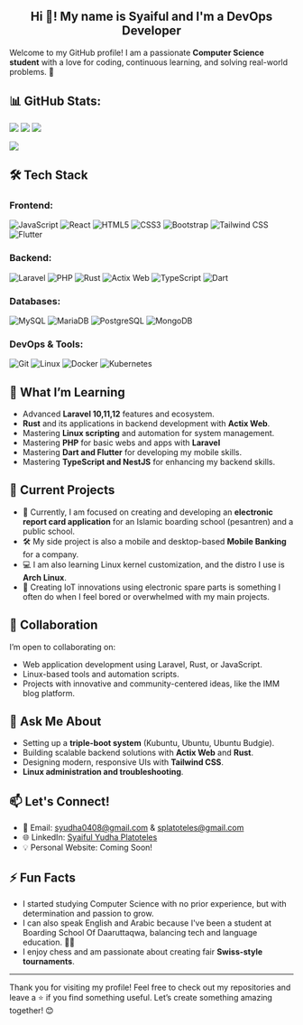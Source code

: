<h2 align="center">Hi 👋! My name is Syaiful and I'm a DevOps Developer</h2>

Welcome to my GitHub profile! I am a passionate **Computer Science student** with a love for coding, continuous learning, and solving real-world problems. 🚀

## 📊 GitHub Stats:
![](https://github-readme-stats.vercel.app/api?username=Platotel3s&theme=dark&hide_border=false&include_all_commits=false&count_private=false)
![](https://github-readme-stats.vercel.app/api/top-langs/?username=Platotel3s&theme=dark&hide_border=false&include_all_commits=false&count_private=false&layout=compact)
![](https://github-readme-streak-stats.herokuapp.com/?user=Platotel3s&theme=dark&hide_border=false)

<img src="https://visitor-badge.laobi.icu/badge?page_id=Platotel3s.Platotel3s&"  />

## 🛠️ Tech Stack

### Frontend:
![JavaScript](https://img.shields.io/badge/-JavaScript-F7DF1E?logo=javascript&logoColor=black)
![React](https://img.shields.io/badge/-React-61DAFB?logo=react&logoColor=black)
![HTML5](https://img.shields.io/badge/-HTML5-E34F26?logo=html5&logoColor=white)
![CSS3](https://img.shields.io/badge/-CSS3-1572B6?logo=css3&logoColor=white)
![Bootstrap](https://img.shields.io/badge/-Bootstrap-7952B3?logo=bootstrap&logoColor=white)
![Tailwind CSS](https://img.shields.io/badge/-Tailwind_CSS-06B6D4?logo=tailwind-css&logoColor=white)
![Flutter](https://img.shields.io/badge/-Flutter-02569B?logo=flutter&logoColor=white)

### Backend:
![Laravel](https://img.shields.io/badge/-Laravel-FF2D20?logo=laravel&logoColor=white)
![PHP](https://img.shields.io/badge/-PHP-777BB4?logo=php&logoColor=white)
![Rust](https://img.shields.io/badge/-Rust-000000?logo=rust&logoColor=white)
![Actix Web](https://img.shields.io/badge/-Actix_Web-000000?logo=actix&logoColor=white)
![TypeScript](https://img.shields.io/badge/-TypeScript-3178C6?logo=typescript&logoColor=white)
![Dart](https://img.shields.io/badge/-Dart-0175C2?logo=dart&logoColor=white)

### Databases:
![MySQL](https://img.shields.io/badge/-MySQL-4479A1?logo=mysql&logoColor=white)
![MariaDB](https://img.shields.io/badge/-MariaDB-003545?logo=mariadb&logoColor=white)
![PostgreSQL](https://img.shields.io/badge/-PostgreSQL-4169E1?logo=postgresql&logoColor=white)
![MongoDB](https://img.shields.io/badge/-MongoDB-47A248?logo=mongodb&logoColor=white)

### DevOps & Tools:
![Git](https://img.shields.io/badge/-Git-F05032?logo=git&logoColor=white)
![Linux](https://img.shields.io/badge/-Linux-FCC624?logo=linux&logoColor=black)
![Docker](https://img.shields.io/badge/-Docker-2496ED?logo=docker&logoColor=white)
![Kubernetes](https://img.shields.io/badge/-Kubernetes-326CE5?logo=kubernetes&logoColor=white)

## 🌱 What I’m Learning
- Advanced **Laravel 10,11,12** features and ecosystem.
- **Rust** and its applications in backend development with **Actix Web**.
- Mastering **Linux scripting** and automation for system management.
- Mastering **PHP** for basic webs and apps with **Laravel**
- Mastering **Dart and Flutter** for developing my mobile skills.
- Mastering **TypeScript and NestJS** for enhancing my backend skills.

## 🔭 Current Projects
- 🌟 Currently, I am focused on creating and developing an **electronic report card application** for an Islamic boarding school (pesantren) and a public school.
- 🛠️ My side project is also a mobile and desktop-based **Mobile Banking** for a company.
- 💻 I am also learning Linux kernel customization, and the distro I use is **Arch Linux**.
- 🌟 Creating IoT innovations using electronic spare parts is something I often do when I feel bored or overwhelmed with my main projects.

## 👯 Collaboration
I’m open to collaborating on:
- Web application development using Laravel, Rust, or JavaScript.
- Linux-based tools and automation scripts.
- Projects with innovative and community-centered ideas, like the IMM blog platform.

## 💬 Ask Me About
- Setting up a **triple-boot system** (Kubuntu, Ubuntu, Ubuntu Budgie).
- Building scalable backend solutions with **Actix Web** and **Rust**.
- Designing modern, responsive UIs with **Tailwind CSS**.
- **Linux administration and troubleshooting**.

## 📫 Let's Connect!
- 📧 Email: syudha0408@gmail.com & splatoteles@gmail.com
- 🌐 LinkedIn: [Syaiful Yudha Platoteles](https://www.linkedin.com/in/syaiful-yudha-platoteles-8332b92b3/)
- 💡 Personal Website: Coming Soon!

## ⚡ Fun Facts
- I started studying Computer Science with no prior experience, but with determination and passion to grow.
- I can also speak English and Arabic because I've been a student at Boarding School Of Daaruttaqwa, balancing tech and language education. 🕌✨
- I enjoy chess and am passionate about creating fair **Swiss-style tournaments**.

---

Thank you for visiting my profile! Feel free to check out my repositories and leave a ⭐ if you find something useful. Let’s create something amazing together! 😊
